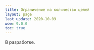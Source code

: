 ```yaml
---
title: Ограничение на количество целей
layout: page
last_update: 2020-10-09 
wow: 9.0.0
toc: true
---
```


В разработке.
